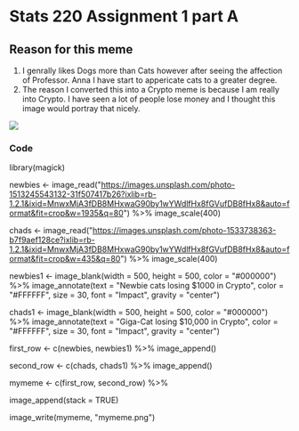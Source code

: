 # Stats 220 Assignment 1 part A
## Reason for this meme 
1) I genrally likes Dogs more than Cats however after seeing the affection of Professor. Anna I have start to appericate cats to a greater degree.
2) The reason I converted this into a Crypto meme is because I am really into Crypto. I have seen a lot of people lose money and I thought
this image would portray that nicely.

![](My_meme.png)
### Code

library(magick)

newbies <- image_read("https://images.unsplash.com/photo-1513245543132-31f507417b26?ixlib=rb-1.2.1&ixid=MnwxMjA3fDB8MHxwaG90by1wYWdlfHx8fGVufDB8fHx8&auto=format&fit=crop&w=1935&q=80") %>%
  image_scale(400)
  
chads  <- image_read("https://images.unsplash.com/photo-1533738363-b7f9aef128ce?ixlib=rb-1.2.1&ixid=MnwxMjA3fDB8MHxwaG90by1wYWdlfHx8fGVufDB8fHx8&auto=format&fit=crop&w=435&q=80") %>%
  image_scale(400)
  
newbies1 <- image_blank(width = 500, 
                        height = 500, 
                        color = "#000000") %>%
  image_annotate(text = "Newbie cats losing $1000 in Crypto",
                 color = "#FFFFFF",
                 size = 30,
                 font = "Impact",
                 gravity = "center")

chads1 <- image_blank(width = 500, 
                      height = 500, 
                      color = "#000000") %>%
  image_annotate(text = "Giga-Cat losing $10,000 in Crypto",
                 color = "#FFFFFF",
                 size = 30,
                 font = "Impact",
                 gravity = "center")

first_row <- c(newbies, newbies1) %>%
  image_append()

second_row <- c(chads, chads1) %>%
  image_append()

mymeme <- c(first_row, second_row) %>%

  image_append(stack = TRUE)

image_write(mymeme, "mymeme.png")
